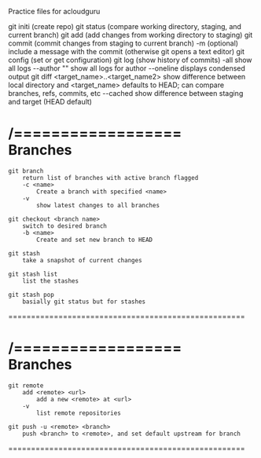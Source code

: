 Practice files for acloudguru

git initi (create repo)
git status (compare working directory, staging, and current branch)
git add (add changes from working directory to staging)
git commit (commit changes from staging to current branch)
	-m (optional) include a message with the commit (otherwise git opens a text editor)
git config (set or get configuration)
git log (show history of commits)
	-all
		show all logs
	<commit ID>
	<branch name>
	--author "<name>"
		show all logs for author <name>
	--oneline
		displays condensed output
git diff <target_name>..<target_name2>
	show difference between local directory and <target_name> defaults to HEAD; can compare branches, refs, commits, etc
	--cached 
		show difference between staging and target (HEAD default)
		
/==================\
	Branches
====================================================
	git branch
		return list of branches with active branch flagged
		-c <name>
			Create a branch with specified <name>
		-v
			show latest changes to all branches
	
	git checkout <branch name>
		switch to desired branch
		-b <name>
			Create and set new branch to HEAD
			
	git stash
		take a snapshot of current changes
		
	git stash list
		list the stashes
		
	git stash pop
		basially git status but for stashes
====================================================

/==================\
	Branches
====================================================
	git remote
		add <remote> <url>
			add a new <remote> at <url>
		-v
			list remote repositories
			
	git push -u <remote> <branch>
		push <branch> to <remote>, and set default upstream for branch
====================================================
